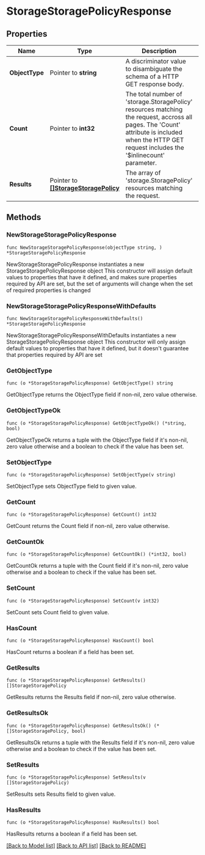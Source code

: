 # StorageStoragePolicyResponse

## Properties

Name | Type | Description | Notes
------------ | ------------- | ------------- | -------------
**ObjectType** | Pointer to **string** | A discriminator value to disambiguate the schema of a HTTP GET response body. | 
**Count** | Pointer to **int32** | The total number of &#39;storage.StoragePolicy&#39; resources matching the request, accross all pages. The &#39;Count&#39; attribute is included when the HTTP GET request includes the &#39;$inlinecount&#39; parameter. | [optional] 
**Results** | Pointer to [**[]StorageStoragePolicy**](storage.StoragePolicy.md) | The array of &#39;storage.StoragePolicy&#39; resources matching the request. | [optional] 

## Methods

### NewStorageStoragePolicyResponse

`func NewStorageStoragePolicyResponse(objectType string, ) *StorageStoragePolicyResponse`

NewStorageStoragePolicyResponse instantiates a new StorageStoragePolicyResponse object
This constructor will assign default values to properties that have it defined,
and makes sure properties required by API are set, but the set of arguments
will change when the set of required properties is changed

### NewStorageStoragePolicyResponseWithDefaults

`func NewStorageStoragePolicyResponseWithDefaults() *StorageStoragePolicyResponse`

NewStorageStoragePolicyResponseWithDefaults instantiates a new StorageStoragePolicyResponse object
This constructor will only assign default values to properties that have it defined,
but it doesn't guarantee that properties required by API are set

### GetObjectType

`func (o *StorageStoragePolicyResponse) GetObjectType() string`

GetObjectType returns the ObjectType field if non-nil, zero value otherwise.

### GetObjectTypeOk

`func (o *StorageStoragePolicyResponse) GetObjectTypeOk() (*string, bool)`

GetObjectTypeOk returns a tuple with the ObjectType field if it's non-nil, zero value otherwise
and a boolean to check if the value has been set.

### SetObjectType

`func (o *StorageStoragePolicyResponse) SetObjectType(v string)`

SetObjectType sets ObjectType field to given value.


### GetCount

`func (o *StorageStoragePolicyResponse) GetCount() int32`

GetCount returns the Count field if non-nil, zero value otherwise.

### GetCountOk

`func (o *StorageStoragePolicyResponse) GetCountOk() (*int32, bool)`

GetCountOk returns a tuple with the Count field if it's non-nil, zero value otherwise
and a boolean to check if the value has been set.

### SetCount

`func (o *StorageStoragePolicyResponse) SetCount(v int32)`

SetCount sets Count field to given value.

### HasCount

`func (o *StorageStoragePolicyResponse) HasCount() bool`

HasCount returns a boolean if a field has been set.

### GetResults

`func (o *StorageStoragePolicyResponse) GetResults() []StorageStoragePolicy`

GetResults returns the Results field if non-nil, zero value otherwise.

### GetResultsOk

`func (o *StorageStoragePolicyResponse) GetResultsOk() (*[]StorageStoragePolicy, bool)`

GetResultsOk returns a tuple with the Results field if it's non-nil, zero value otherwise
and a boolean to check if the value has been set.

### SetResults

`func (o *StorageStoragePolicyResponse) SetResults(v []StorageStoragePolicy)`

SetResults sets Results field to given value.

### HasResults

`func (o *StorageStoragePolicyResponse) HasResults() bool`

HasResults returns a boolean if a field has been set.


[[Back to Model list]](../README.md#documentation-for-models) [[Back to API list]](../README.md#documentation-for-api-endpoints) [[Back to README]](../README.md)


